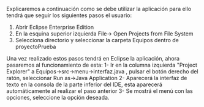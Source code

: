 
Explicaremos a continuación como se debe utilizar la aplicación para ello tendrá que seguir los siguientes pasos el usuario:

1. Abrir Eclipse Enterprise Edition
2. En la esquina superior izquierda File-> Open Projects from File System
3. Selecciona directorio y seleccionar la carpeta Equipos dentro de proyectoPrueba

Una vez realizado estos pasos tendrá en Eclipse la aplicación, ahora pasaremos al funcionamiento de esta:
1- Ir  en la columna izquierda "Project Explorer" a Equipos->src->menu->interfaz.java , pulsar el botón derecho del ratón, seleccionar Run as->Java Application
2- Aparecerá la interfaz de texto en la consola de la parte inferior del IDE, esta aparecerá automáticamente al realizar el paso anterior
3- Se mostrá el menú con las opciones, seleccione la opción deseada.
